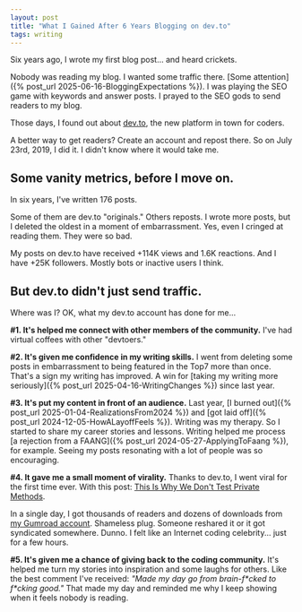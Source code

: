 ```yaml
---
layout: post
title: "What I Gained After 6 Years Blogging on dev.to"
tags: writing
---
```


Six years ago, I wrote my first blog post... and heard crickets.

Nobody was reading my blog. I wanted some traffic there. [Some attention]({% post_url 2025-06-16-BloggingExpectations %}). I was playing the SEO game with keywords and answer posts. I prayed to the SEO gods to send readers to my blog.

Those days, I found out about [dev.to](https://dev.to/canro91), the new platform in town for coders.

A better way to get readers? Create an account and repost there. So on July 23rd, 2019, I did it. I didn't know where it would take me.

## Some vanity metrics, before I move on.

In six years, I've written 176 posts.

Some of them are dev.to "originals." Others reposts. I wrote more posts, but I deleted the oldest in a moment of embarrassment. Yes, even I cringed at reading them. They were so bad.

My posts on dev.to have received +114K views and 1.6K reactions. And I have +25K followers. Mostly bots or inactive users I think.

## But dev.to didn't just send traffic.

Where was I? OK, what my dev.to account has done for me...

**#1. It's helped me connect with other members of the community.** I've had virtual coffees with other "devtoers."

**#2. It's given me confidence in my writing skills.** I went from deleting some posts in embarrassment to being featured in the Top7 more than once. That's a sign my writing has improved. A win for [taking my writing more seriously]({% post_url 2025-04-16-WritingChanges %}) since last year.

**#3. It's put my content in front of an audience.** Last year, [I burned out]({% post_url 2025-01-04-RealizationsFrom2024 %}) and [got laid off]({% post_url 2024-12-05-HowALayoffFeels %}). Writing was my therapy. So I started to share my career stories and lessons. Writing helped me process [a rejection from a FAANG]({% post_url 2024-05-27-ApplyingToFaang %}), for example. Seeing my posts resonating with a lot of people was so encouraging.

**#4. It gave me a small moment of virality.** Thanks to dev.to, I went viral for the first time ever. With this post: [This Is Why We Don't Test Private Methods](https://dev.to/canro91/this-is-why-we-dont-test-private-methods-28ef).

In a single day, I got thousands of readers and dozens of downloads from [my Gumroad account](https://imcsarag.gumroad.com/). Shameless plug. Someone reshared it or it got syndicated somewhere. Dunno. I felt like an Internet coding celebrity... just for a few hours.

**#5. It's given me a chance of giving back to the coding community.** It's helped me turn my stories into inspiration and some laughs for others. Like the best comment I've received: _"Made my day go from brain-f\*cked to f\*cking good."_ That made my day and reminded me why I keep showing when it feels nobody is reading.
